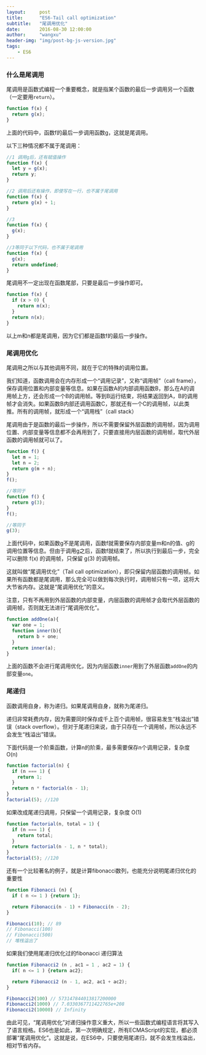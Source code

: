 ```yaml
---
layout:     post
title:      "ES6-Tail call optimization"
subtitle:   "尾调用优化"
date:       2016-08-30 12:00:00
author:     "wangxu"
header-img: "img/post-bg-js-version.jpg"
tags:
    - ES6
---
```


### 什么是尾调用

尾调用是函数式编程一个重要概念，就是指某个函数的最后一步调用另一个函数（一定要用`return`）。

```javascript
function f(x) {
  return g(x);
}
```

上面的代码中，函数f的最后一步调用函数g，这就是尾调用。

以下三种情况都不属于尾调用：

```javascript
//1 调用g后，还有赋值操作
function f(x) {
  let y = g(x);
  return y;
}

//2 调用后还有操作，即使写在一行，也不属于尾调用
function f(x) {
  return g(x) + 1;
}

//3
function f(x) {
  g(x);
}

//3等同于以下代码，也不属于尾调用
function f(x) {
  g(x);
  return undefined;
}
```

尾调用不一定出现在函数尾部，只要是最后一步操作即可。

```javascript
function f(x) {
  if (x > 0) {
    return m(x);
  }
  return n(x);
}
```

以上m和n都是尾调用，因为它们都是函数f的最后一步操作。

### 尾调用优化

尾调用之所以与其他调用不同，就在于它的特殊的调用位置。

我们知道，函数调用会在内存形成一个“调用记录”，又称“调用帧”（call frame），保存调用位置和内部变量等信息。如果在函数A的内部调用函数B，那么在A的调用帧上方，还会形成一个B的调用帧。等到B运行结束，将结果返回到A，B的调用帧才会消失。如果函数B内部还调用函数C，那就还有一个C的调用帧，以此类推。所有的调用帧，就形成一个“调用栈”（call stack）

尾调用由于是函数的最后一步操作，所以不需要保留外层函数的调用帧，因为调用位置、内部变量等信息都不会再用到了，只要直接用内层函数的调用帧，取代外层函数的调用帧就可以了。

```javascript
function f() {
  let m = 1;
  let n = 2;
  return g(m + n);
}
f();

//等同于
function f() {
  return g(3);
}
f();

//等同于
g(3);
```

上面代码中，如果函数g不是尾调用，函数f就需要保存内部变量m和n的值、g的调用位置等信息。但由于调用g之后，函数f就结束了，所以执行到最后一步，完全可以删除 f(x) 的调用帧，只保留 g(3) 的调用帧。

这就叫做“尾调用优化”（Tail call optimization），即只保留内层函数的调用帧。如果所有函数都是尾调用，那么完全可以做到每次执行时，调用帧只有一项，这将大大节省内存。这就是“尾调用优化”的意义。

注意，只有不再用到外层函数的内部变量，内层函数的调用帧才会取代外层函数的调用帧，否则就无法进行“尾调用优化”。

```javascript
function addOne(a){
  var one = 1;
  function inner(b){
    return b + one;
  }
  return inner(a);
}
```

上面的函数不会进行尾调用优化，因为内层函数`inner`用到了外层函数`addOne`的内部变量`one`。

### 尾递归

函数调用自身，称为递归。如果尾调用自身，就称为尾递归。

递归非常耗费内存，因为需要同时保存成千上百个调用帧，很容易发生“栈溢出”错误（stack overflow）。但对于尾递归来说，由于只存在一个调用帧，所以永远不会发生“栈溢出”错误。

下面代码是一个阶乘函数，计算n的阶乘，最多需要保存n个调用记录，复杂度 O(n) 

```javascript
function factorial(n) {
  if (n === 1) {
    return 1;
  }
  return n * factorial(n - 1);
}
factorial(5); //120
```

如果改成尾递归调用，只保留一个调用记录，复杂度 O(1) 

```javascript
function factorial(n, total = 1) {
  if (n === 1) {
    return total;
  }
  return factorial(n - 1, n * total);
}
factorial(5); //120
```

还有一个比较著名的例子，就是计算fibonacci数列，也能充分说明尾递归优化的重要性

```javascript
function Fibonacci (n) {
  if ( n <= 1 ) {return 1};

  return Fibonacci(n - 1) + Fibonacci(n - 2);
}

Fibonacci(10); // 89
// Fibonacci(100)
// Fibonacci(500)
// 堆栈溢出了
```

如果我们使用尾递归优化过的fibonacci 递归算法

```javascript
function Fibonacci2 (n , ac1 = 1 , ac2 = 1) {
  if( n <= 1 ) {return ac2};

  return Fibonacci2 (n - 1, ac2, ac1 + ac2);
}

Fibonacci2(100) // 573147844013817200000
Fibonacci2(1000) // 7.0330367711422765e+208
Fibonacci2(10000) // Infinity
```

由此可见，“尾调用优化”对递归操作意义重大，所以一些函数式编程语言将其写入了语言规格。ES6也是如此，第一次明确规定，所有ECMAScript的实现，都必须部署“尾调用优化”。这就是说，在ES6中，只要使用尾递归，就不会发生栈溢出，相对节省内存。


